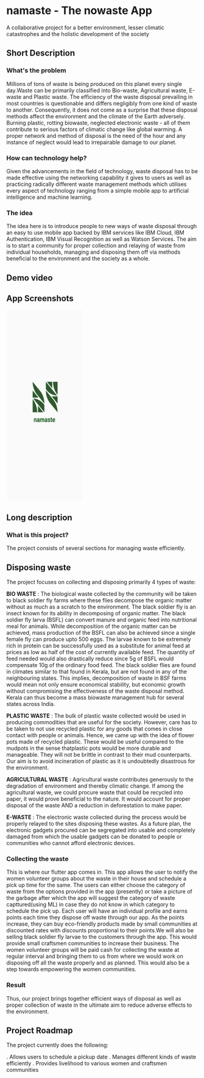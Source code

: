 # namaste - The nowaste App

A collaborative project for a better environment, lesser climatic catastrophes and the holistic development of the society

## Short Description

### What's the problem

Millions of tons of waste is being produced on this planet every single day.Waste can be primarily classified into Bio-waste, Agricultural waste, E-waste and Plastic waste. The efficiency of the waste disposal prevailing in most countries is questionable and differs negligibly from one kind of waste to another. Consequently, it does not come as a surprise that these disposal methods affect the environment and the climate of the Earth adversely. Burning plastic, rotting biowaste, neglected electronic waste - all of them contribute to serious factors of climatic change like global warming. A proper network and method of disposal is the need of the hour and any instance of neglect would lead to irrepairable damage to our planet.

### How can technology help?

Given the advancements in the field of technology, waste disposal has to be made effective using the networking capability it gives to users as well as practicing radically different waste management methods which utilises every aspect of technology ranging from a simple mobile app to artificial intelligence and machine learning.

### The idea

The idea here is to introduce people to new ways of waste disposal through an easy to use mobile app backed by IBM services like IBM Cloud, IBM Authentication, IBM Visual Recognition as well as Watson Services. The aim is to start a community for proper collection and relaying of waste from individual households, managing and disposing them off via methods beneficial to the environment and the society as a whole.

## Demo video

## App Screenshots

<img src="./assets/images/readmeIMG/1.jpg" width="200" height="500"> 
<!-- ![](./assets/images/readmeIMG/2.jpg)
![](./assets/images/readmeIMG/3.jpg) ![](./assets/images/readmeIMG/4.jpg)
![](./assets/images/readmeIMG/5.jpg) ![](./assets/images/readmeIMG/6.jpg) -->

## Long description

### What is this project?

The project consists of several sections for managing waste efficiently.

## **Disposing waste**

The project focuses on collecting and disposing primarily 4 types of waste:

**BIO WASTE** : The biological waste collected by the community will be taken to black soldier fly farms where these flies decompose the organic matter without as much as a scratch to the environment. The black soldier fly is an insect known for its ability in decomposing of organic matter. The black soldier fly larva (BSFL) can convert manure and organic feed into nutritional meal for animals. While decomposition of the organic matter can be achieved, mass production of the BSFL can also be achieved since a single female fly can produce upto 500 eggs. The larvae known to be extremely rich in protein can be successfully used as a substitute for animal feed at prices as low as half of the cost of currently available feed. The quantity of feed needed would also drastically reduce since 5g of BSFL would compensate 10g of the ordinary food feed. The black soldier flies are found in climates similar to that found in Kerala, but are not found in any of the neighbouring states. This implies, decomposition of waste in BSF farms would mean not only ensure economical stability, but economic growth without compromising the effectiveness of the waste disposal method. Kerala can thus become a mass biowaste management hub for several states across India.

**PLASTIC WASTE** : The bulk of plastic waste collected would be used in producing commodities that are useful for the society. However, care has to be taken to not use recycled plastic for any goods that comes in close contact with people or animals. Hence, we came up with the idea of flower pots made of recycled plastic. These would be useful compared to the mudpots in the sense thatplastic pots would be more durable and manageable. They will not be brittle in contrast to their mud counterparts. Our aim is to avoid incineration of plastic as it is undoubtedly disastrous for the environment.

**AGRICULTURAL WASTE** : Agricultural waste contributes generously to the degradation of environment and thereby climatic change. If among the agricultural waste, we could procure waste that could be recycled into paper, it would prove beneficial to the nature. It would account for proper disposal of the waste AND a reduction in deforestation to make paper.

**E-WASTE** : The electronic waste collected during the process would be properly relayed to the sites disposing these wastes. As a future plan, the electronic gadgets procured can be segregated into usable and completely damaged from which the usable gadgets can be donated to people or communities who cannot afford electronic devices.

### Collecting the waste

This is where our flutter app comes in. This app allows the user to notify the women volunteer groups about the waste in their house and schedule a pick up time for the same. The users can either choose the category of waste from the options provided in the app (presently) or take a picture of the garbage after which the app will suggest the category of waste capttured(using ML) in case they do not know in which category to schedule the pick up. Each user will have an individual profile and earns points each time they dispose off waste through our app. As the points increase, they can buy eco-friendly products made by small communities at discounted rates with discounts proportional to their points.We will also be selling black soldier fly larvae to the customers through the app. This would provide small craftsmen communities to increase their business. The women volunteer groups will be paid cash for collecting the waste at regular interval and bringing them to us from where we would work on disposing off all the waste properly and as planned. This would also be a step towards empowering the women communities.

### Result

Thus, our project brings together efficient ways of disposal as well as proper collection of waste in the ultimate aim to reduce adverse effects to the environment.

## Project Roadmap

The project currently does the following:

. Allows users to schedule a pickup date
. Manages different kinds of waste efficiently
. Provides livelihood to various women and craftsmen communities
